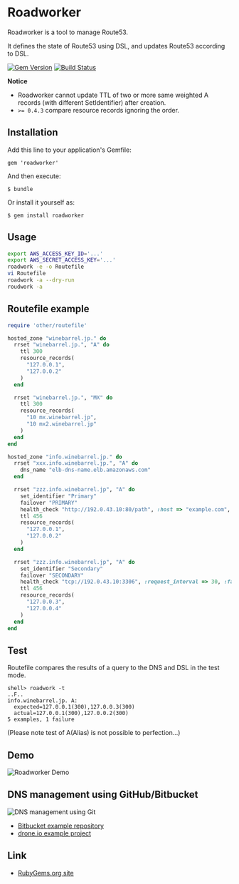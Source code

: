 # Roadworker

Roadworker is a tool to manage Route53.

It defines the state of Route53 using DSL, and updates Route53 according to DSL.

[![Gem Version](https://badge.fury.io/rb/roadworker.png)](http://badge.fury.io/rb/roadworker)
[![Build Status](https://drone.io/bitbucket.org/winebarrel/roadworker/status.png)](https://drone.io/bitbucket.org/winebarrel/roadworker/latest)

**Notice**

* Roadworker cannot update TTL of two or more same weighted A records (with different SetIdentifier) after creation.
* `>= 0.4.3` compare resource records ignoring the order.

## Installation

Add this line to your application's Gemfile:

    gem 'roadworker'

And then execute:

    $ bundle

Or install it yourself as:

    $ gem install roadworker

## Usage

```sh
export AWS_ACCESS_KEY_ID='...'
export AWS_SECRET_ACCESS_KEY='...'
roadwork -e -o Routefile
vi Routefile
roadwork -a --dry-run
roudwork -a
```

## Routefile example

```ruby
require 'other/routefile'

hosted_zone "winebarrel.jp." do
  rrset "winebarrel.jp.", "A" do
    ttl 300
    resource_records(
      "127.0.0.1",
      "127.0.0.2"
    )
  end

  rrset "winebarrel.jp.", "MX" do
    ttl 300
    resource_records(
      "10 mx.winebarrel.jp",
      "10 mx2.winebarrel.jp"
    )
  end
end

hosted_zone "info.winebarrel.jp." do
  rrset "xxx.info.winebarrel.jp.", "A" do
    dns_name "elb-dns-name.elb.amazonaws.com"
  end

  rrset "zzz.info.winebarrel.jp", "A" do
    set_identifier "Primary"
    failover "PRIMARY"
    health_check "http://192.0.43.10:80/path", :host => "example.com", :search_string => "ANY_RESPONSE_STRING", :request_interval => 30, :failure_threshold => 3
    ttl 456
    resource_records(
      "127.0.0.1",
      "127.0.0.2"
    )
  end

  rrset "zzz.info.winebarrel.jp", "A" do
    set_identifier "Secondary"
    failover "SECONDARY"
    health_check "tcp://192.0.43.10:3306", :request_interval => 30, :failure_threshold => 3
    ttl 456
    resource_records(
      "127.0.0.3",
      "127.0.0.4"
    )
  end
end
```

## Test

Routefile compares the results of a query to the DNS and DSL in the test mode.

```
shell> roadwork -t
..F..
info.winebarrel.jp. A:
  expected=127.0.0.1(300),127.0.0.3(300)
  actual=127.0.0.1(300),127.0.0.2(300)
5 examples, 1 failure
```

(Please note test of A(Alias) is not possible to perfection...)

## Demo

![Roadworker Demo](https://bitbucket.org/winebarrel/roadworker/downloads/roadworker-demo.gif)

## DNS management using GitHub/Bitbucket

![DNS management using Git](https://cacoo.com/diagrams/geJfslZqd8qne90t-BC7C7.png)

* [Bitbucket example repository](https://bitbucket.org/winebarrel/roadworker-example/src)
* [drone.io example project](https://drone.io/bitbucket.org/winebarrel/roadworker-example/latest)

## Link
* [RubyGems.org site](http://rubygems.org/gems/roadworker)
